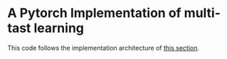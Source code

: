 # A Pytorch Implementation of multi-tast learning
This code follows the implementation architecture of  [this section](https://github.com/roytseng-tw/Detectron.pytorch).
